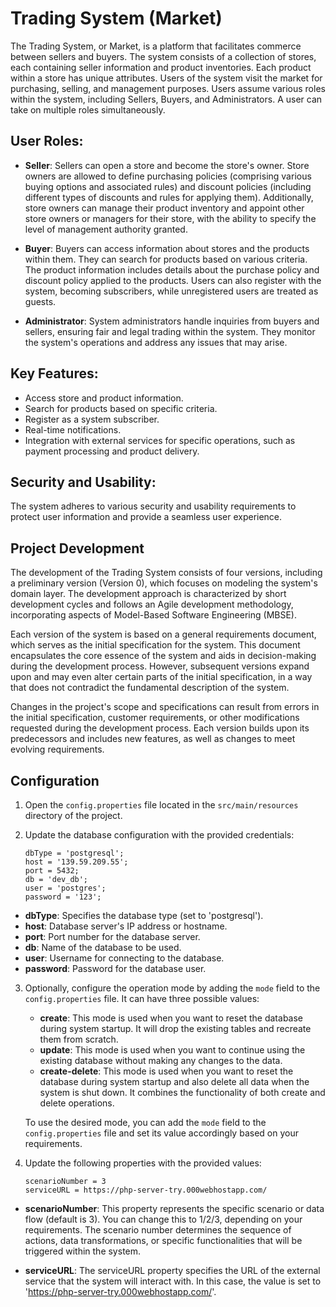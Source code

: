 # Trading System (Market)

The Trading System, or Market, is a platform that facilitates commerce between sellers and buyers. The system consists of a collection of stores, each containing seller information and product inventories. Each product within a store has unique attributes. Users of the system visit the market for purchasing, selling, and management purposes. Users assume various roles within the system, including Sellers, Buyers, and Administrators. A user can take on multiple roles simultaneously.

## User Roles:
- **Seller**: Sellers can open a store and become the store's owner. Store owners are allowed to define purchasing policies (comprising various buying options and associated rules) and discount policies (including different types of discounts and rules for applying them). Additionally, store owners can manage their product inventory and appoint other store owners or managers for their store, with the ability to specify the level of management authority granted.

- **Buyer**: Buyers can access information about stores and the products within them. They can search for products based on various criteria. The product information includes details about the purchase policy and discount policy applied to the products. Users can also register with the system, becoming subscribers, while unregistered users are treated as guests.

- **Administrator**: System administrators handle inquiries from buyers and sellers, ensuring fair and legal trading within the system. They monitor the system's operations and address any issues that may arise.

## Key Features:
- Access store and product information.
- Search for products based on specific criteria.
- Register as a system subscriber.
- Real-time notifications.
- Integration with external services for specific operations, such as payment processing and product delivery.

## Security and Usability:
The system adheres to various security and usability requirements to protect user information and provide a seamless user experience.

## Project Development

The development of the Trading System consists of four versions, including a preliminary version (Version 0), which focuses on modeling the system's domain layer. The development approach is characterized by short development cycles and follows an Agile development methodology, incorporating aspects of Model-Based Software Engineering (MBSE).

Each version of the system is based on a general requirements document, which serves as the initial specification for the system. This document encapsulates the core essence of the system and aids in decision-making during the development process. However, subsequent versions expand upon and may even alter certain parts of the initial specification, in a way that does not contradict the fundamental description of the system.

Changes in the project's scope and specifications can result from errors in the initial specification, customer requirements, or other modifications requested during the development process. Each version builds upon its predecessors and includes new features, as well as changes to meet evolving requirements.

## Configuration

1. Open the `config.properties` file located in the `src/main/resources` directory of the project.

2. Update the database configuration with the provided credentials:

   ```properties
   dbType = 'postgresql';
   host = '139.59.209.55';
   port = 5432;
   db = 'dev_db'; 
   user = 'postgres';
   password = '123';
   
- **dbType**: Specifies the database type (set to 'postgresql').
- **host**: Database server's IP address or hostname.
- **port**: Port number for the database server.
- **db**: Name of the database to be used.
- **user**: Username for connecting to the database.
- **password**: Password for the database user.

3. Optionally, configure the operation mode by adding the `mode` field to the `config.properties` file. It can have three possible values:

   - **create**: This mode is used when you want to reset the database during system startup. It will drop the existing tables and recreate them from scratch.
   - **update**: This mode is used when you want to continue using the existing database without making any changes to the data.
   - **create-delete**: This mode is used when you want to reset the database during system startup and also delete all data when the system is shut down. It combines the functionality of both create and delete operations.

   To use the desired mode, you can add the `mode` field to the `config.properties` file and set its value accordingly based on your requirements.

4. Update the following properties with the provided values:

   ```properties
   scenarioNumber = 3
   serviceURL = https://php-server-try.000webhostapp.com/
- **scenarioNumber**: This property represents the specific scenario or data flow (default is 3). You can change this to 1/2/3, depending on your requirements. The scenario number determines the sequence of actions, data transformations, or specific functionalities that will be triggered within the system.

- **serviceURL**: The serviceURL property specifies the URL of the external service that the system will interact with. In this case, the value is set to 'https://php-server-try.000webhostapp.com/'.
